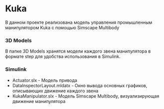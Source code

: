 # Kuka
В данном проекте реализована модель управления промышленным манипулятором Kuka с помощью Simscape Multibody

### 3D Models

В папке 3D Models хранятся модели каждого звена манипулятора в формате step для удобства использования в Simulink.

### Simulink

- Actuator.slx - Модель привода
- DataInspectorLayout.mldatx - Окно вывода основных графиков, описывающих движение каждого звена
- KukaManipulator.slx - Модель Simscape Multibody, визуализирующая движение манипулятора
